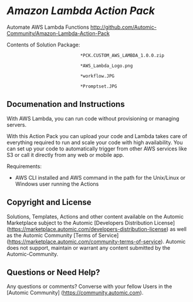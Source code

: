 *Amazon Lambda Action Pack*
=============


Automate AWS Lambda Functions
http://github.com/Automic-Community/Amazon-Lambda-Action-Pack

<!-- List of attached files -->
Contents of Solution Package:

						
								*PCK.CUSTOM_AWS_LAMBDA_1.0.0.zip
								
								*AWS_Lambda_Logo.png
								
								*workflow.JPG
								
								*Promptset.JPG
								
						


Documenation and Instructions
---

<p><span>With AWS Lambda, you can run code without provisioning or managing servers.</span></p>
<p><span>With this Action Pack you can upload your code and Lambda takes care of everything required to run and scale your code with high availability. You can set up your code to automatically trigger from other AWS services like S3 or call it directly from any web or mobile app.</span></p>
<p><span>Requirements:</span></p>
<ul>
<li><span>AWS CLI installed and AWS command in the path for the Unix/Linux or Windows user running the Actions</span></li>
</ul>

Copyright and License
---

Solutions, Templates, Actions and other content available on the Automic Marketplace subject to the Automic [Developers Distribution License] (https://marketplace.automic.com/developers-distribution-license) as well as the Automic Community [Terms of Service] (https://marketplace.automic.com/community-terms-of-service).
Automic does not support, maintain or warrant any content submitted by the Automic-Community.



Questions or Need Help? 
---
Any questions or comments? Converse with your fellow Users in the [Automic Community] (https://community.automic.com).